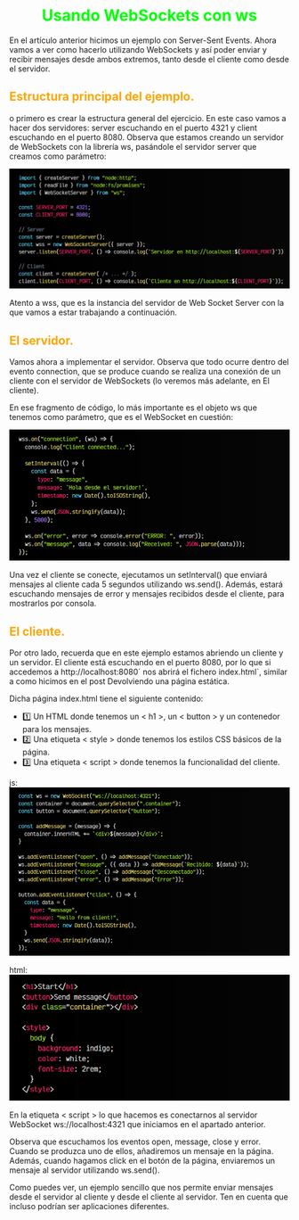 # <span style="color:lime"><center>Usando WebSockets con ws</center></span>

En el artículo anterior hicimos un ejemplo con Server-Sent Events. Ahora vamos a ver como hacerlo utilizando WebSockets y así poder enviar y recibir mensajes desde ambos extremos, tanto desde el cliente como desde el servidor.

## <span style="color:orange">Estructura principal del ejemplo.</span>
o primero es crear la estructura general del ejercicio. En este caso vamos a hacer dos servidores: server escuchando en el puerto 4321 y client escuchando en el puerto 8080. Observa que estamos creando un servidor de WebSockets con la librería ws, pasándole el servidor server que creamos como parámetro:

![alt text](./imagenes-websockets-conws/image.png)

Atento a wss, que es la instancia del servidor de Web Socket Server con la que vamos a estar trabajando a continuación.

## <span style="color:orange">El servidor.</span>
Vamos ahora a implementar el servidor. Observa que todo ocurre dentro del evento connection, que se produce cuando se realiza una conexión de un cliente con el servidor de WebSockets (lo veremos más adelante, en El cliente).

En ese fragmento de código, lo más importante es el objeto ws que tenemos como parámetro, que es el WebSocket en cuestión:

![alt text](./imagenes-websockets-conws/image-1.png)

Una vez el cliente se conecte, ejecutamos un setInterval() que enviará mensajes al cliente cada 5 segundos utilizando ws.send(). Además, estará escuchando mensajes de error y mensajes recibidos desde el cliente, para mostrarlos por consola.

## <span style="color:orange">El cliente.</span>
Por otro lado, recuerda que en este ejemplo estamos abriendo un cliente y un servidor. El cliente está escuchando en el puerto 8080, por lo que si accedemos a http://localhost:8080´ nos abrirá el fichero index.html`, similar a como hicimos en el post Devolviendo una página estática.

Dicha página index.html tiene el siguiente contenido:

   - 1️⃣ Un HTML donde tenemos un < h1 >, un < button > y un contenedor para los mensajes.
   - 2️⃣ Una etiqueta < style > donde tenemos los estilos CSS básicos de la página.
   - 3️⃣ Una etiqueta < script > donde tenemos la funcionalidad del cliente.

js:
![alt text](./imagenes-websockets-conws/image-2.png)

html:
![alt text](./imagenes-websockets-conws/image-3.png)

En la etiqueta < script >  lo que hacemos es conectarnos al servidor WebSocket ws://localhost:4321 que iniciamos en el apartado anterior.

Observa que escuchamos los eventos open, message, close y error. Cuando se produzca uno de ellos, añadiremos un mensaje en la página. Además, cuando hagamos click en el botón de la página, enviaremos un mensaje al servidor utilizando ws.send().

Como puedes ver, un ejemplo sencillo que nos permite enviar mensajes desde el servidor al cliente y desde el cliente al servidor. Ten en cuenta que incluso podrían ser aplicaciones diferentes.